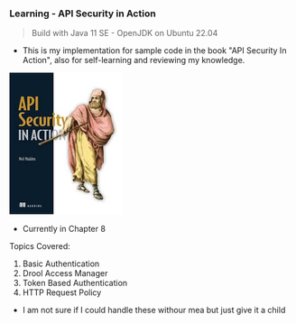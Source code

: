 ### Learning - API Security in Action

> Build with Java 11 SE - OpenJDK on Ubuntu 22.04

- This is my implementation for sample code in the book "API Security In Action", also for self-learning and reviewing my knowledge. 

![Book Cover](./assets/cover.png)

- Currently in Chapter 8

Topics Covered:
1. Basic Authentication
2. Drool Access Manager
3. Token Based Authentication
4. HTTP Request Policy

- I am not sure if I could handle these withour mea but just give it a child
